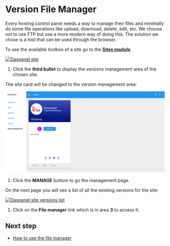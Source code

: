 # Version File Manager

Every hosting control panel needs a way to manage their files and minimally do some 
file operations like upload, download, delete, edit, etc. We choose not to use FTP but use a 
more modern way of doing this. The solution we chose is a tool that can be used 
through the browser.

To see the available toolbox of a site go to the <b><a href="http://admin.daspanel.site/sites/" target="_blank">Sites module</a></b>

[![Daspanel site](/img/sites-versions.png)](/img/sites-versions.png)

1. Click the **third bullet** to display the versions management area of the chosen site.

The site card will be changed to the version management area:

[![Daspanel site versions tab](img/site-versions-area.png)](img/site-versions-area.png)

1. Click the **MANAGE** buttom to go the management page.

On the next page you will see a list of all the existing versions for the site:

[![Daspanel site versions list](/img/site-versions-list.png)](/img/site-versions-list.png)

1. Click on the **File manager** link which is in area **3** to access it.

## Next step

* [How to use the file manager](/help/services/filemanager/#login)

